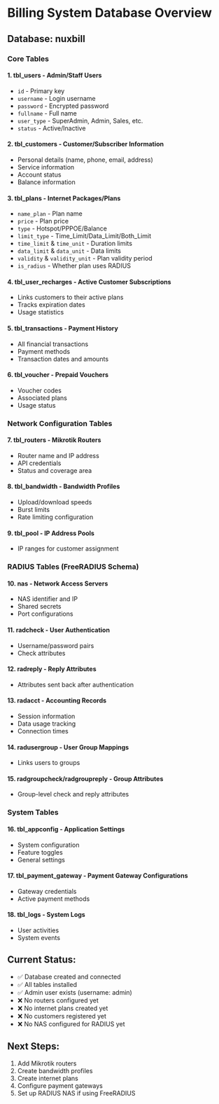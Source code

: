 # Billing System Database Overview

## Database: nuxbill

### Core Tables

#### 1. **tbl_users** - Admin/Staff Users
- `id` - Primary key
- `username` - Login username
- `password` - Encrypted password
- `fullname` - Full name
- `user_type` - SuperAdmin, Admin, Sales, etc.
- `status` - Active/Inactive

#### 2. **tbl_customers** - Customer/Subscriber Information
- Personal details (name, phone, email, address)
- Service information
- Account status
- Balance information

#### 3. **tbl_plans** - Internet Packages/Plans
- `name_plan` - Plan name
- `price` - Plan price
- `type` - Hotspot/PPPOE/Balance
- `limit_type` - Time_Limit/Data_Limit/Both_Limit
- `time_limit` & `time_unit` - Duration limits
- `data_limit` & `data_unit` - Data limits
- `validity` & `validity_unit` - Plan validity period
- `is_radius` - Whether plan uses RADIUS

#### 4. **tbl_user_recharges** - Active Customer Subscriptions
- Links customers to their active plans
- Tracks expiration dates
- Usage statistics

#### 5. **tbl_transactions** - Payment History
- All financial transactions
- Payment methods
- Transaction dates and amounts

#### 6. **tbl_voucher** - Prepaid Vouchers
- Voucher codes
- Associated plans
- Usage status

### Network Configuration Tables

#### 7. **tbl_routers** - Mikrotik Routers
- Router name and IP address
- API credentials
- Status and coverage area

#### 8. **tbl_bandwidth** - Bandwidth Profiles
- Upload/download speeds
- Burst limits
- Rate limiting configuration

#### 9. **tbl_pool** - IP Address Pools
- IP ranges for customer assignment

### RADIUS Tables (FreeRADIUS Schema)

#### 10. **nas** - Network Access Servers
- NAS identifier and IP
- Shared secrets
- Port configurations

#### 11. **radcheck** - User Authentication
- Username/password pairs
- Check attributes

#### 12. **radreply** - Reply Attributes
- Attributes sent back after authentication

#### 13. **radacct** - Accounting Records
- Session information
- Data usage tracking
- Connection times

#### 14. **radusergroup** - User Group Mappings
- Links users to groups

#### 15. **radgroupcheck/radgroupreply** - Group Attributes
- Group-level check and reply attributes

### System Tables

#### 16. **tbl_appconfig** - Application Settings
- System configuration
- Feature toggles
- General settings

#### 17. **tbl_payment_gateway** - Payment Gateway Configurations
- Gateway credentials
- Active payment methods

#### 18. **tbl_logs** - System Logs
- User activities
- System events

## Current Status:
- ✅ Database created and connected
- ✅ All tables installed
- ✅ Admin user exists (username: admin)
- ❌ No routers configured yet
- ❌ No internet plans created yet
- ❌ No customers registered yet
- ❌ No NAS configured for RADIUS yet

## Next Steps:
1. Add Mikrotik routers
2. Create bandwidth profiles
3. Create internet plans
4. Configure payment gateways
5. Set up RADIUS NAS if using FreeRADIUS